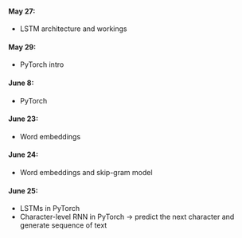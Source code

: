#### May 27:
- LSTM architecture and workings

#### May 29:
- PyTorch intro

#### June 8:
- PyTorch

#### June 23:
- Word embeddings

#### June 24:
- Word embeddings and skip-gram model 

#### June 25:
- LSTMs in PyTorch
- Character-level RNN in PyTorch -> predict the next character and generate sequence of text
